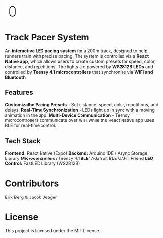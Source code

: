 <img src="https://github.com/erikberrg/track-pacer/blob/main/assets/images/icon.png" width="48">

# Track Pacer System
An **interactive LED pacing system** for a 200m track, designed to help runners train with precise pacing.  The system is controlled via a **React Native app**, which allows users to create custom presets for speed, color, distance, and repetitions.  The lights are powered by **WS2812B LEDs** and controlled by **Teensy 4.1 microcontrollers** that synchronize via **WiFi and Bluetooth**

## Features
**Customizalbe Pacing Presets** - Set distance, speed, color, repetitions, and delays.
**Real-Time Synchronization** - LEDs light up in sync with a moving animation in the app.
**Multi-Device Communication** - Teensy microcontrollers communicate over WiFi while the React Native app uses BLE for real-time control.

## Tech Stack
**Frontend:** React Native (Expo)
**Backend:** Arduino IDE / Async Storage Library
**Microcontrollers:** Teensy 4.1
**BLE:** Adafruit BLE UART Friend
**LED Control:** FastLED Library (WS2812B)

# Contributors
Erik Berg & Jacob Jeager

# License
This project is licensed under the MIT License.
